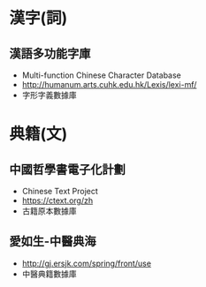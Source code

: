 # 漢字(詞)

## 漢語多功能字庫

- Multi-function Chinese Character Database
- http://humanum.arts.cuhk.edu.hk/Lexis/lexi-mf/
- 字形字義數據庫

# 典籍(文)

## 中國哲學書電子化計劃

- Chinese Text Project
- https://ctext.org/zh
- 古籍原本數據庫

## 愛如生-中醫典海

- http://gj.ersjk.com/spring/front/use
- 中醫典籍數據庫
